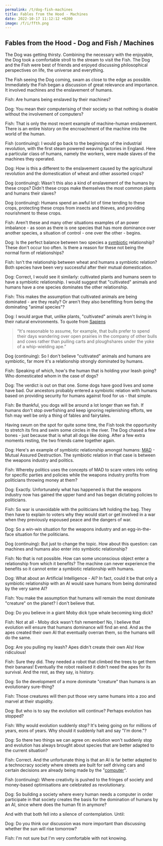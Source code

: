```yaml
---
permalink: /t/dog-fish-machines
title: Fables from the Hood - Machines
date: 2022-10-17 11:12:12 +0200
image: /f/i/ffth.png
---
```


## Fables from the Hood - Dog and Fish / Machines

The Dog was getting thirsty. Combining the necessary with the enjoyable, the Dog took a comfortable stroll to the stream to visit the Fish. The Dog and the Fish were best of friends and enjoyed discussing philosophical perspectives on life, the universe and everything.

The Fish seeing the Dog coming, swam as close to the edge as possible. Immediately the Fish began a discussion of great relevance and importance. It involved machines and the enslavement of humans.

Fish: Are humans being enslaved by their machines?

Dog: You mean their computerising of their society so that nothing is doable without the involvement of computers?

Fish: That is only the most recent example of  machine-human enslavement. There is an entire history on the encroachment of the machine into the world of the human.

Fish (continuing): I would go back to the beginnings of the industrial revolution, with the first steam powered weaving factories in England. Here a particular class of humans, namely the workers, were made slaves of the machines they operated.

Dog: How is this a different to the  enslavement caused by the agricultural revolution and the domestication of wheat and other assorted crops?

Dog (continuing): Wasn't this also a kind of enslavement of the humans by these crops? Didn't these crops make themselves the most common plants and humans their slaves?

Dog (continuing): Humans spend an awful lot of time tending to these crops, protecting these crops from insects and thieves, and providing nourishment to these crops.

Fish: Aren't these and many other situations examples of an power imbalance - as soon as there is one species that has more dominance over another species, a situation of control - one over the other - begins.

Dog: Is the perfect balance between two species a [symbiotic](https://en.wikipedia.org/w/index.php?title=Symbiosis&oldid=1084880837) relationship? These don't occur too often. Is there a reason for these not being the normal form of relationships?

Fish: Isn't the relationship between wheat and humans a symbiotic relation? Both species have been very successful after their mutual domestication.

Dog: Correct, I would see it similarly: cultivated plants and humans seem to have a symbiotic relationship. I would suggest that "cultivated" animals and humans have a one species dominates the other relationship.

Fish: This makes the assumption that cultivated animals are being dominated - are they really? Or aren't they also benefitting from being the dominating "animal species"?

Dog: I would argue that, unlike plants, "cultivated" animals aren't living in their natural environments. To quote from [Sapiens](https://en.wikipedia.org/w/index.php?title=Sapiens:_A_Brief_History_of_Humankind&oldid=1082853780)

> “It's reasonable to assume, for example, that bulls prefer to spend their days wandering over open prairies in the company of other bulls and cows rather than pulling carts and ploughshares under the yoke of a whip-wielding ape.”

Dog (continuing): So I don't believe "cultivated" animals and humans are symbiotic, far more it's a relationship strongly dominated by humans.

Fish: Speaking of which, how's the human that is holding your leash going? Who domesticated whom in the case of dogs?

Dog: The verdict is out on that one. Some dogs have good lives and some have bad. Our ancestors probably entered a symbiotic relation with humans based on providing security for humans against food for us - that simple.

Fish: Be thankful, you dogs will be around a lot longer than we fish. If humans don't stop overfishing and keep ignoring replenishing efforts, we fish may well be only a thing of fables and fairytales.

Having swum on the spot for quite some time, the Fish took the opportunity to stretch its fins and swim some circles in the river. The Dog chased a few bones - just because that is what all dogs like doing. After a few extra moments resting, the two friends came together again.

Dog: Here's an example of symbiotic relationship amongst humans: [MAD](https://en.wikipedia.org/wiki/Mutual_assured_destruction) - Mutual Assured Destruction. The symbiotic relation in that case is between the weapons industry and politics.

Fish: Whereby politics uses the concepts of MAD to scare voters into voting for specific parties and policies while the weapons industry profits from politicians throwing money at them?

Dog: Exactly. Unfortunately what has happened is that the weapons industry now has gained the upper hand and has began dictating policies to politicians.

Fish: So war is unavoidable with the politicians left holding the bag. They then have to explain to voters why they would start or get involved in a war when they previously espoused peace and the dangers of war.

Dog: So a win-win situation for the weapons industry and an egg-in-the-face situation for the politicians.

Dog (continuing): But just to change the topic. How about this question: can machines and humans also enter into symbiotic relationship?

Fish: No that is not possible. How can some unconscious object enter a relationship from which it benefits? The machine can never experience the benefits so it cannot enter a symbiotic relationship with humans.

Dog:  What about an Artificial Intelligence - AI? In fact, could it be that only a symbiotic relationship with an AI would save humans from being dominated by the very same AI?

Fish: You make the assumption that humans will remain the most dominate "creature" on the planet? I don't believe that.

Dog: Do you believe in a giant Moby dick type whale becoming king dick?

Fish: Not at all - Moby dick wasn't fish remember! No, I believe that evolution will ensure that humans dominance will find an end. And as the apes created their own AI that eventually overran them, so the humans will do the same.

Dog: Are you pulling my leash? Apes didn't create their own AIs! How ridiculous!

Fish: Sure they did. They needed a robot that climbed the trees to get them their bananas! Eventually the robot realised it didn't need the apes for its survival. And the rest, as they say, is history.

Dog: So the development of a more dominate "creature" than humans is an evolutionary sure-thing?

Fish: Those creatures will then put those very same humans into a zoo and marvel at their stupidity.

Dog: But who is to say the evolution will continue? Perhaps evolution has stopped?

Fish: Why would evolution suddenly stop? It's being going on for millions of years, eons of years. Why should it suddenly halt and say "I'm done."?

Dog: So there two things we can agree on: evolution won't suddenly stop and evolution has always brought about species that are better adapted to the current situation?

Fish: Correct. And the unfortunate thing is that an AI is far better adapted to a technocracy society where streets are built for self driving cars and certain decisions are already being made by the "[computer](https://en.wikipedia.org/w/index.php?title=Computer_says_no&oldid=1081461819)".

Fish (continuing): Where creativity is pushed to the fringes of society and money-based optimisations are celebrated as revolutionary.

Dog: So building a society where every human needs a computer in order participate in that society creates the basis for the domination of humans by an AI, since where does the human fit in anymore?

And with that both fell into a silence of contemplation. Until:

Dog: Do you think our discussion was more important than discussing whether the sun will rise tomorrow?

Fish: I'm not sure but I'm very comfortable with not knowing.
